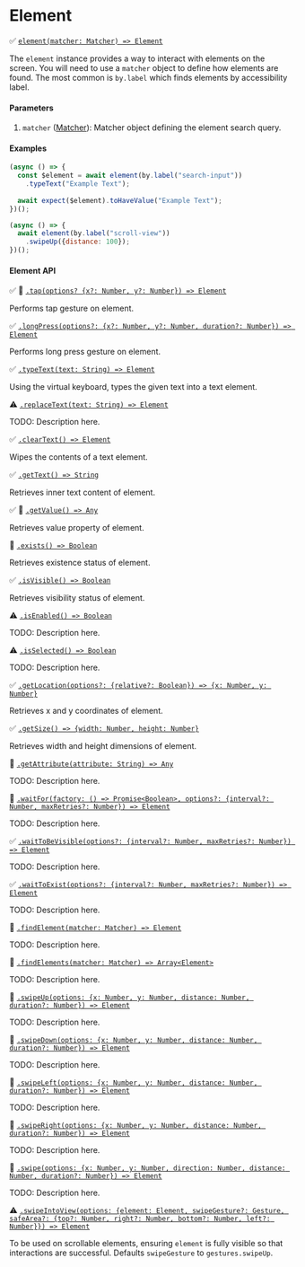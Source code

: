 # Element

:white_check_mark: [```element(matcher: Matcher) => Element```](./)

The `element` instance provides a way to interact with elements on the screen. You will need to use a `matcher` object to define how elements are found. The most common is `by.label` which finds elements by accessibility label.

#### Parameters

1. `matcher` ([Matcher](./matchers.md)): Matcher object defining the element search query.

#### Examples

```javascript
(async () => {
  const $element = await element(by.label("search-input"))
    .typeText("Example Text");
  
  await expect($element).toHaveValue("Example Text");
})();
```

```javascript
(async () => {
  await element(by.label("scroll-view"))
    .swipeUp({distance: 100});
})();
```
#### Element API

:white_check_mark: :hammer: [```.tap(options? {x?: Number, y?: Number}) => Element```](./element/tap.md)

Performs tap gesture on element.

:white_check_mark: [```.longPress(options?: {x?: Number, y?: Number, duration?: Number}) => Element```](./element/longPress.md)

Performs long press gesture on element.

:white_check_mark: [```.typeText(text: String) => Element```](./element/typeText.md)

Using the virtual keyboard, types the given text into a text element.

:warning: [```.replaceText(text: String) => Element```](./element/replaceText.md)

TODO: Description here.

:white_check_mark: [```.clearText() => Element```](./element/clearText.md)

Wipes the contents of a text element.

:white_check_mark: [```.getText() => String```](./element/getText.md)

Retrieves inner text content of element.

:white_check_mark: :hammer: [```.getValue() => Any```](./element/getValue.md)

Retrieves value property of element.

:hammer: [```.exists() => Boolean```](./element/exists.md)

Retrieves existence status of element.

:white_check_mark: [```.isVisible() => Boolean```](./element/isVisible.md)

Retrieves visibility status of element.

:warning: [```.isEnabled() => Boolean```](./element/isEnabled.md)

TODO: Description here.

:warning: [```.isSelected() => Boolean```](./element/isSelected.md)

TODO: Description here.

:white_check_mark: [```.getLocation(options?: {relative?: Boolean}) => {x: Number, y: Number}```](./element/getLocation.md)

Retrieves x and y coordinates of element.

:white_check_mark: [```.getSize() => {width: Number, height: Number}```](./element/getSize.md)

Retrieves width and height dimensions of element.

:hammer: [```.getAttribute(attribute: String) => Any```](./element/getAttribute.md)

TODO: Description here.

:hammer: [```.waitFor(factory: () => Promise<Boolean>, options?: {interval?: Number, maxRetries?: Number}) => Element```](./element/waitFor.md)

TODO: Description here.

:white_check_mark: [```.waitToBeVisible(options?: {interval?: Number, maxRetries?: Number}) => Element```](./element/waitToBeVisible.md)

TODO: Description here.

:white_check_mark: [```.waitToExist(options?: {interval?: Number, maxRetries?: Number}) => Element```](./element/waitToExist.md)

TODO: Description here.

:hammer: [```.findElement(matcher: Matcher) => Element```](./element/findElement.md)

TODO: Description here.

:hammer: [```.findElements(matcher: Matcher) => Array<Element>```](./element/findElements.md)

TODO: Description here.

:hammer: [```.swipeUp(options: {x: Number, y: Number, distance: Number, duration?: Number}) => Element```](./device/swipeUp.md)

TODO: Description here.

:hammer: [```.swipeDown(options: {x: Number, y: Number, distance: Number, duration?: Number}) => Element```](./device/swipeDown.md)

TODO: Description here.

:hammer: [```.swipeLeft(options: {x: Number, y: Number, distance: Number, duration?: Number}) => Element```](./device/swipeLeft.md)

TODO: Description here.

:hammer: [```.swipeRight(options: {x: Number, y: Number, distance: Number, duration?: Number}) => Element```](./device/swipeRight.md)

TODO: Description here.

:hammer: [```.swipe(options: {x: Number, y: Number, direction: Number, distance: Number, duration?: Number}) => Element```](./device/swipe.md)

TODO: Description here.

:warning: [```.swipeIntoView(options: {element: Element, swipeGesture?: Gesture, safeArea?: {top?: Number, right?: Number, bottom?: Number, left?: Number}}) => Element```](./device/swipeIntoView.md)

To be used on scrollable elements, ensuring `element` is fully visible so that interactions are successful. Defaults `swipeGesture` to `gestures.swipeUp`.

